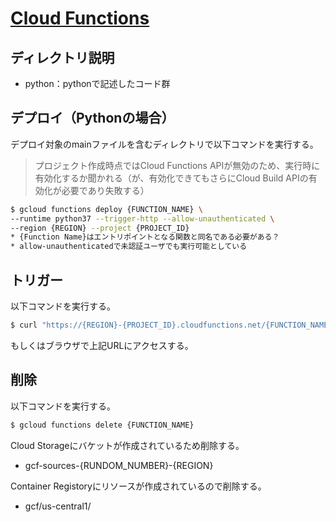 # [Cloud Functions](https://cloud.google.com/functions?hl=ja)

## ディレクトリ説明
* python：pythonで記述したコード群


## デプロイ（Pythonの場合）
デプロイ対象のmainファイルを含むディレクトリで以下コマンドを実行する。
> プロジェクト作成時点ではCloud Functions APIが無効のため、実行時に有効化するか聞かれる（が、有効化できてもさらにCloud Build APIの有効化が必要であり失敗する）
```sh
$ gcloud functions deploy {FUNCTION_NAME} \
--runtime python37 --trigger-http --allow-unauthenticated \
--region {REGION} --project {PROJECT_ID}
* {Function Name}はエントリポイントとなる関数と同名である必要がある？
* allow-unauthenticatedで未認証ユーザでも実行可能としている
```

## トリガー
以下コマンドを実行する。
```sh
$ curl "https://{REGION}-{PROJECT_ID}.cloudfunctions.net/{FUNCTION_NAME}" 
```
もしくはブラウザで上記URLにアクセスする。


## 削除
以下コマンドを実行する。
```sh
$ gcloud functions delete {FUNCTION_NAME}
```
Cloud Storageにバケットが作成されているため削除する。
* gcf-sources-{RUNDOM_NUMBER}-{REGION}

Container Registoryにリソースが作成されているので削除する。
* gcf/us-central1/
